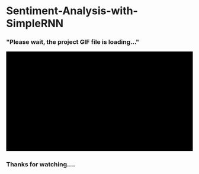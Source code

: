 # Sentiment-Analysis-with-SimpleRNN

### "Please wait, the project GIF file is loading..." ###
<img src="sentiment_analysis_(RNN).gif" width="700px">

### Thanks for watching.... ###
